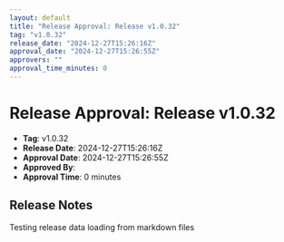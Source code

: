 ```yaml
---
layout: default
title: "Release Approval: Release v1.0.32"
tag: "v1.0.32"
release_date: "2024-12-27T15:26:16Z"
approval_date: "2024-12-27T15:26:55Z"
approvers: ""
approval_time_minutes: 0
---
```


# Release Approval: Release v1.0.32

- **Tag**: v1.0.32
- **Release Date**: 2024-12-27T15:26:16Z
- **Approval Date**: 2024-12-27T15:26:55Z
- **Approved By**: 
- **Approval Time**: 0 minutes

## Release Notes
Testing release data loading from markdown files